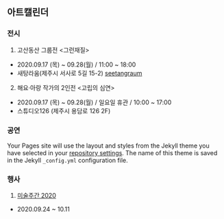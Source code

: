 ## 아트캘린더


### 전시


1. 고산동산 그룹전 <그런재질>
- 2020.09.17 (목) ~ 09.28(월) / 11:00 ~ 18:00
- 새탕라움(제주시 서사로 5길 15-2) [seetangraum](https://www.instagram.com/p/CFMcZxXDvvB/?igshid=1xjywf3xxtw7n)



2. 해요·아랑 작가의 2인전 <고립의 심연>
- 2020.09.17 (목) ~ 09.28(월) / 일요일 휴관 / 10:00 ~ 17:00 
- 스튜디오126 (제주시 용담로 126 2F)



### 공연

Your Pages site will use the layout and styles from the Jekyll theme you have selected in your [repository settings](https://github.com/hatiiii/hatiiii.github.io/settings). The name of this theme is saved in the Jekyll `_config.yml` configuration file.

### 행사

1. [미술주간 2020](http://artweek.kr/2020/main/about.php) 
- 2020.09.24 ~ 10.11
